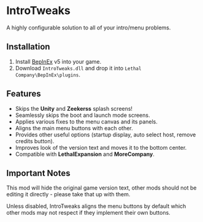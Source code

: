 # IntroTweaks
A highly configurable solution to all of your intro/menu problems.

## Installation
1. Install [BepInEx](https://github.com/BepInEx/BepInEx/releases) v5 into your game.
2. Download `IntroTweaks.dll` and drop it into `Lethal Company\BepInEx\plugins`.

## Features
- Skips the **Unity** and **Zeekerss** splash screens!
- Seamlessly skips the boot and launch mode screens.
- Applies various fixes to the menu canvas and its panels.
- Aligns the main menu buttons with each other.
- Provides other useful options (startup display, auto select host, remove credits button).
- Improves look of the version text and moves it to the bottom center.
- Compatible with **LethalExpansion** and **MoreCompany**.

## Important Notes
This mod will hide the original game version text, other mods should not be editing it directly - please take that up with them.

Unless disabled, IntroTweaks aligns the menu buttons by default which other mods may not respect if they implement their own buttons.